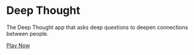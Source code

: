 # Deep Thought

The Deep Thought app that asks deep questions to deepen connections between people.

[Play Now](https://createdeepconnections.com/)
